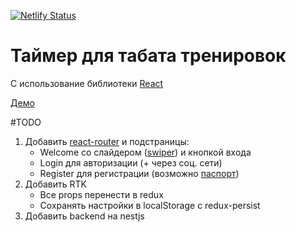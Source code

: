 [![Netlify Status](https://api.netlify.com/api/v1/badges/58a3a327-b925-4657-a84c-fea2f31f7e37/deploy-status)](https://app.netlify.com/sites/react-tabata-timer/deploys)
# Таймер для табата тренировок
C использование библиотеки [React](https://react.dev/)

[Демо](http://tabata-timer.ru/)

#TODO

1. Добавить [react-router](https://reactrouter.com/en/main) и подстраницы:
   * Welcome со слайдером ([swiper](https://github.com/nolimits4web/Swiper)) и кнопкой входа
   * Login для авторизации (+ через соц. сети)
   * Register для регистрации (возможно [паспорт](https://www.passportjs.org/))
2. Добавить RTK
   * Все props перенести в redux
   * Сохранять настройки в localStorage с redux-persist
3. Добавить backend на nestjs

